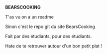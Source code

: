 **BEARSCOOKING**

T'as vu on a un readme

Sinon c'est le repo git du site BearsCooking 

Fait par des étudiants, pour des étudiants. 

Hate de te retrouver autour d'un bon petit plat !